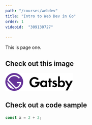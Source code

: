 ```yaml
---
path: "/courses/webdev"
title: "Intro to Web Dev in Go"
order: 1
videoid:  "309130727"

---
```


This is page one.

## Check out this image

![Gatsby Logo](./images/logo.svg)

## Check out a code sample

```js
const x = 2 + 2;
```
